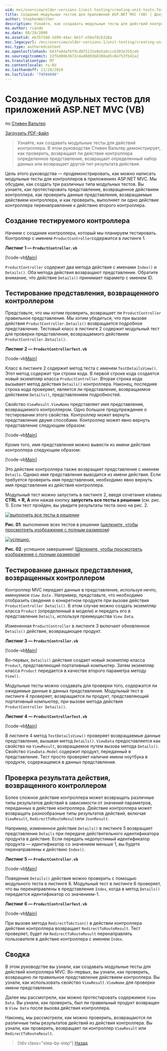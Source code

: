 ```yaml
---
uid: mvc/overview/older-versions-1/unit-testing/creating-unit-tests-for-asp-net-mvc-applications-vb
title: Создание модульных тестов для приложений ASP.NET MVC (VB) | Документация Майкрософт
author: StephenWalther
description: Узнайте, как создавать модульные тесты для действий контроллера. В этом руководстве Стивен Вальтер демонстрирует, как проверить, возвращает ли действие контроллера парти...
ms.author: riande
ms.date: 08/19/2008
ms.assetid: eb35710d-1d99-44ac-b61f-e50af8cb328a
msc.legacyurl: /mvc/overview/older-versions-1/unit-testing/creating-unit-tests-for-asp-net-mvc-applications-vb
msc.type: authoredcontent
ms.openlocfilehash: 643faddaf6f9cd075131e8e5a9cccb303e355ceb
ms.sourcegitcommit: 22fbd8863672c4ad6693b8388ad5c8e753fb41a2
ms.translationtype: MT
ms.contentlocale: ru-RU
ms.lasthandoff: 11/28/2019
ms.locfileid: "74594696"
---
```

# <a name="creating-unit-tests-for-aspnet-mvc-applications-vb"></a>Создание модульных тестов для приложений ASP.NET MVC (VB)

по [Стивен Вальтер](https://github.com/StephenWalther)

[Загрузить PDF-файл](https://download.microsoft.com/download/8/4/8/84843d8d-1575-426c-bcb5-9d0c42e51416/ASPNET_MVC_Tutorial_07_VB.pdf)

> Узнайте, как создавать модульные тесты для действий контроллера. В этом руководстве Стивен Вальтер демонстрирует, как проверить, возвращает ли действие контроллера определенное представление, возвращает определенный набор данных или возвращает другой тип результата действия.

Цель этого руководства — продемонстрировать, как можно написать модульные тесты для контроллеров в приложениях ASP.NET MVC. Мы обсудим, как создать три различных типа модульных тестов. Вы узнаете, как протестировать представление, возвращенное действием контроллера, как проверить данные представления, возвращаемые действием контроллера, и как проверить, выполняет ли одно действие контроллера перенаправление к действию второго контроллера.

## <a name="creating-the-controller-under-test"></a>Создание тестируемого контроллера

Начнем с создания контроллера, который мы планируем тестировать. Контроллер с именем `ProductController`содержится в листинге 1.

**Листинг 1 — `ProductController.vb`**

[!code-vb[Main](creating-unit-tests-for-asp-net-mvc-applications-vb/samples/sample1.vb)]

`ProductController` содержит два метода действия с именами `Index()` и `Details()`. Оба метода действия возвращают представление. Обратите внимание, что действие `Details()` принимает параметр с именем ID.

## <a name="testing-the-view-returned-by-a-controller"></a>Тестирование представления, возвращенного контроллером

Представьте, что мы хотим проверить, возвращает ли `ProductController` правильное представление. Мы хотим убедиться, что при вызове действия `ProductController.Details()` возвращается подробное представление. Тестовый класс в листинге 2 содержит модульный тест для проверки представления, возвращаемого действием `ProductController.Details()`.

**Листинг 2 — `ProductControllerTest.vb`**

[!code-vb[Main](creating-unit-tests-for-asp-net-mvc-applications-vb/samples/sample2.vb)]

Класс в листинге 2 содержит метод теста с именем `TestDetailsView()`. Этот метод содержит три строки кода. В первой строке кода создается новый экземпляр класса `ProductController`. Вторая строка кода вызывает метод действия `Details()` контроллера. Наконец, последняя строка кода проверяет, является ли представление, возвращаемое действием `Details()`, представлением подробностей.

Свойство `ViewResult.ViewName` представляет имя представления, возвращаемого контроллером. Одно большое предупреждение о тестировании этого свойства. Контроллер может вернуть представление двумя способами. Контроллер может явно вернуть представление следующим образом:

[!code-vb[Main](creating-unit-tests-for-asp-net-mvc-applications-vb/samples/sample3.vb)]

Кроме того, имя представления можно вывести из имени действия контроллера следующим образом:

[!code-vb[Main](creating-unit-tests-for-asp-net-mvc-applications-vb/samples/sample4.vb)]

Это действие контроллера также возвращает представление с именем `Details`. Однако имя представления выводится из имени действия. Если требуется проверить имя представления, необходимо явно вернуть имя представления из действия контроллера.

Модульный тест можно запустить в листинге 2, введя сочетание клавиш **CTRL + R, A** или нажав кнопку **запустить все тесты в решении** (см. рис. 1). Если тест пройден, вы увидите результаты теста окно на рис. 2.

[![выполнить все тесты в решении](creating-unit-tests-for-asp-net-mvc-applications-vb/_static/image2.png)](creating-unit-tests-for-asp-net-mvc-applications-vb/_static/image1.png)

**Рис. 01**. выполнение всех тестов в решении ([щелкните, чтобы просмотреть изображение с полным размером](creating-unit-tests-for-asp-net-mvc-applications-vb/_static/image3.png))

[![успешно.](creating-unit-tests-for-asp-net-mvc-applications-vb/_static/image5.png)](creating-unit-tests-for-asp-net-mvc-applications-vb/_static/image4.png)

**Рис. 02**. успешное завершение! ([Щелкните, чтобы просмотреть изображение с полным размером](creating-unit-tests-for-asp-net-mvc-applications-vb/_static/image6.png))

## <a name="testing-the-view-data-returned-by-a-controller"></a>Тестирование данных представления, возвращенных контроллером

Контроллер MVC передает данные в представление, используя нечто, именуемое *`View Data`* . Например, представьте, что необходимо отобразить сведения о конкретном продукте при вызове действия `ProductController Details()`. В этом случае можно создать экземпляр класса `Product` (определенный в модели) и передать его в представление `Details`, используя преимущества `View Data`.

Измененная `ProductController` в листинге 3 включает обновленное `Details()` действие, возвращающее продукт.

**Листинг 3 — `ProductController.vb`**

[!code-vb[Main](creating-unit-tests-for-asp-net-mvc-applications-vb/samples/sample5.vb)]

Во-первых, `Details()` действие создает новый экземпляр класса `Product`, представляющий портативный компьютер. Затем экземпляр класса `Product` передается в качестве второго параметра методу `View()`.

Модульные тесты можно создавать для проверки того, содержатся ли ожидаемые данные в данных представления. Модульный тест в листинге 4 проверяет, возвращается ли продукт, представляющий портативный компьютер, при вызове метода действия `ProductController Details()`.

**Листинг 4 — `ProductControllerTest.vb`**

[!code-vb[Main](creating-unit-tests-for-asp-net-mvc-applications-vb/samples/sample6.vb)]

В листинге 4 метод `TestDetailsView()` проверяет возвращаемые данные представления, вызывая метод `Details()`. `ViewData` предоставляется как свойство на `ViewResult`, возвращаемое путем вызова метода `Details()`. Свойство `ViewData.Model` содержит продукт, переданный в представление. Тест просто проверяет наличие имени ноутбука в продукте, содержащемся в данных представления.

## <a name="testing-the-action-result-returned-by-a-controller"></a>Проверка результата действия, возвращенного контроллером

Более сложное действие контроллера может возвращать различные типы результатов действий в зависимости от значений параметров, переданных в действие контроллера. Действие контроллера может возвращать разнообразные типы результатов действий, включая `ViewResult`, `RedirectToRouteResult`или `JsonResult`.

Например, измененное действие `Details()` в листинге 5 возвращает представление `Details` при передаче действительного идентификатора продукта в действие. Если передать недопустимый идентификатор продукта — идентификатор со значением меньше 1, вы будете перенаправлены к действию `Index()`.

**Листинг 5 — `ProductController.vb`**

[!code-vb[Main](creating-unit-tests-for-asp-net-mvc-applications-vb/samples/sample7.vb)]

Поведение `Details()` действия можно проверить с помощью модульного теста в листинге 6. Модульный тест в листинге 6 проверяет, что вы перенаправлены в представление `Index`, когда в метод `Details()` передается идентификатор со значением-1.

**Листинг 6 — `ProductControllerTest.vb`**

[!code-vb[Main](creating-unit-tests-for-asp-net-mvc-applications-vb/samples/sample8.vb)]

При вызове метода `RedirectToAction()` в действии контроллера действие контроллера возвращает `RedirectToRouteResult`. Тест проверяет, будет ли `RedirectToRouteResult` перенаправлять пользователя в действие контроллера с именем `Index`.

## <a name="summary"></a>Сводка

В этом руководстве вы узнали, как создавать модульные тесты для действий контроллера MVC. Во-первых, вы узнали, как проверить, возвращено ли правильное представление действием контроллера. Вы узнали, как использовать свойство `ViewResult.ViewName` для проверки имени представления.

Далее мы рассмотрели, как можно протестировать содержимое `View Data`. Вы узнали, как проверить, был ли правильный продукт возвращен в `View Data` после вызова действия контроллера.

Наконец, мы рассмотрели, как можно проверить, возвращаются ли различные типы результатов действий из действия контроллера. Вы узнали, как проверить, возвращает ли контроллер `ViewResult` или `RedirectToRouteResult`.

> [!div class="step-by-step"]
> [Назад](creating-unit-tests-for-asp-net-mvc-applications-cs.md)

